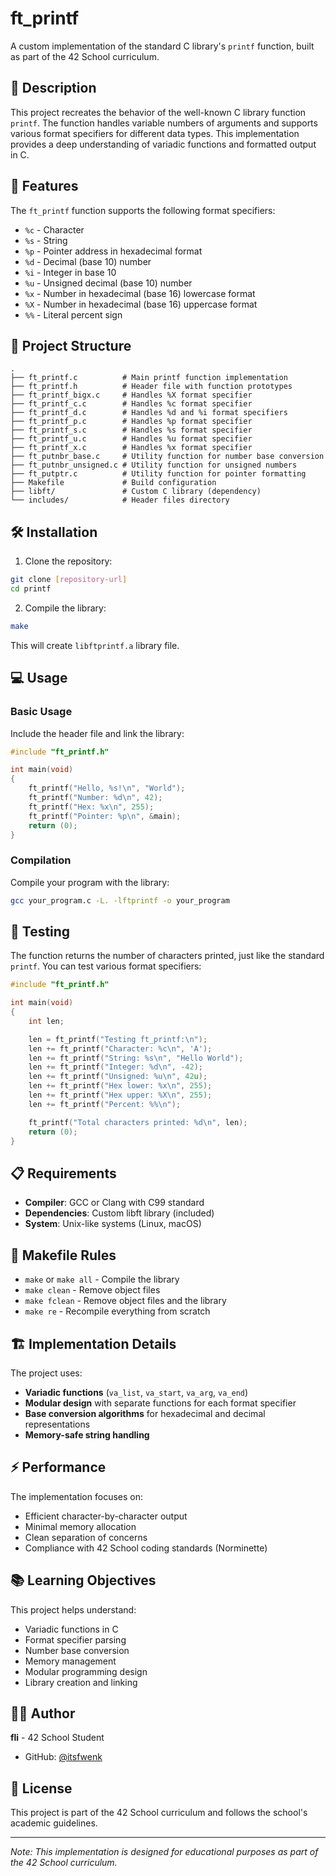 # ft_printf

A custom implementation of the standard C library's `printf` function, built as part of the 42 School curriculum.

## 📝 Description

This project recreates the behavior of the well-known C library function `printf`. The function handles variable numbers of arguments and supports various format specifiers for different data types. This implementation provides a deep understanding of variadic functions and formatted output in C.

## 🚀 Features

The `ft_printf` function supports the following format specifiers:

- `%c` - Character
- `%s` - String
- `%p` - Pointer address in hexadecimal format
- `%d` - Decimal (base 10) number
- `%i` - Integer in base 10
- `%u` - Unsigned decimal (base 10) number
- `%x` - Number in hexadecimal (base 16) lowercase format
- `%X` - Number in hexadecimal (base 16) uppercase format
- `%%` - Literal percent sign

## 📁 Project Structure

```
.
├── ft_printf.c          # Main printf function implementation
├── ft_printf.h          # Header file with function prototypes
├── ft_printf_bigx.c     # Handles %X format specifier
├── ft_printf_c.c        # Handles %c format specifier
├── ft_printf_d.c        # Handles %d and %i format specifiers
├── ft_printf_p.c        # Handles %p format specifier
├── ft_printf_s.c        # Handles %s format specifier
├── ft_printf_u.c        # Handles %u format specifier
├── ft_printf_x.c        # Handles %x format specifier
├── ft_putnbr_base.c     # Utility function for number base conversion
├── ft_putnbr_unsigned.c # Utility function for unsigned numbers
├── ft_putptr.c          # Utility function for pointer formatting
├── Makefile             # Build configuration
├── libft/               # Custom C library (dependency)
└── includes/            # Header files directory
```

## 🛠️ Installation

1. Clone the repository:
```bash
git clone [repository-url]
cd printf
```

2. Compile the library:
```bash
make
```

This will create `libftprintf.a` library file.

## 💻 Usage

### Basic Usage

Include the header file and link the library:

```c
#include "ft_printf.h"

int main(void)
{
    ft_printf("Hello, %s!\n", "World");
    ft_printf("Number: %d\n", 42);
    ft_printf("Hex: %x\n", 255);
    ft_printf("Pointer: %p\n", &main);
    return (0);
}
```

### Compilation

Compile your program with the library:

```bash
gcc your_program.c -L. -lftprintf -o your_program
```

## 🧪 Testing

The function returns the number of characters printed, just like the standard `printf`. You can test various format specifiers:

```c
#include "ft_printf.h"

int main(void)
{
    int len;

    len = ft_printf("Testing ft_printf:\n");
    len += ft_printf("Character: %c\n", 'A');
    len += ft_printf("String: %s\n", "Hello World");
    len += ft_printf("Integer: %d\n", -42);
    len += ft_printf("Unsigned: %u\n", 42u);
    len += ft_printf("Hex lower: %x\n", 255);
    len += ft_printf("Hex upper: %X\n", 255);
    len += ft_printf("Percent: %%\n");

    ft_printf("Total characters printed: %d\n", len);
    return (0);
}
```

## 📋 Requirements

- **Compiler**: GCC or Clang with C99 standard
- **Dependencies**: Custom libft library (included)
- **System**: Unix-like systems (Linux, macOS)

## 🔧 Makefile Rules

- `make` or `make all` - Compile the library
- `make clean` - Remove object files
- `make fclean` - Remove object files and the library
- `make re` - Recompile everything from scratch

## 🏗️ Implementation Details

The project uses:
- **Variadic functions** (`va_list`, `va_start`, `va_arg`, `va_end`)
- **Modular design** with separate functions for each format specifier
- **Base conversion algorithms** for hexadecimal and decimal representations
- **Memory-safe string handling**

## ⚡ Performance

The implementation focuses on:
- Efficient character-by-character output
- Minimal memory allocation
- Clean separation of concerns
- Compliance with 42 School coding standards (Norminette)

## 📚 Learning Objectives

This project helps understand:
- Variadic functions in C
- Format specifier parsing
- Number base conversion
- Memory management
- Modular programming design
- Library creation and linking

## 👨‍💻 Author

**fli** - 42 School Student
- GitHub: [@itsfwenk](https://github.com/itsfwenk)

## 📄 License

This project is part of the 42 School curriculum and follows the school's academic guidelines.

---

*Note: This implementation is designed for educational purposes as part of the 42 School curriculum.*
